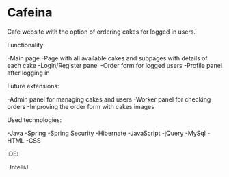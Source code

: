 # Cafeina

Cafe website with the option of ordering cakes for logged in users.

Functionality:

  -Main page
  -Page with all available cakes and subpages with details of each cake
  -Login/Register panel
  -Order form for logged users
  -Profile panel after logging in

Future extensions:

  -Admin panel for managing cakes and users
  -Worker panel for checking orders
  -Improving the order form with cakes images

Used technologies:

  -Java
  -Spring
  -Spring Security
  -Hibernate
  -JavaScript
  -jQuery
  -MySql
  -HTML
  -CSS

IDE:

  -IntelliJ
